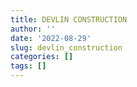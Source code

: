```yaml
---
title: DEVLIN CONSTRUCTION
author: ''
date: '2022-08-29'
slug: devlin_construction
categories: []
tags: []
---
```

